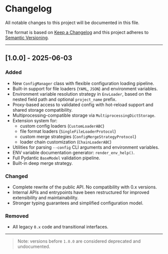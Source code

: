 # Changelog

All notable changes to this project will be documented in this file.

The format is based on [Keep a Changelog](https://keepachangelog.com/en/1.0.0/)
and this project adheres to [Semantic Versioning](https://semver.org/spec/v2.0.0.html).

---

## [1.0.0] - 2025-06-03

### Added

- New `ConfigManager` class with flexible configuration loading pipeline.
- Built-in support for file loaders (`YAML`, `JSON`) and environment variables.
- Environment variable resolution strategy in `EnvLoader`, based on the nested field path and
optional `project_name` prefix.
- Proxy-based access to validated config with hot-reload support and shared storage compatibility.
- Multiprocessing-compatible storage via `MultiprocessingDictStorage`.
- Extension system for:
  - custom config loaders (`CustomLoaderABC`)
  - file format loaders (`SingleFileLoaderProtocol`)
  - custom merge strategies (`ConfigMergeStrategyProtocol`)
  - loader chain customization (`ChainLoaderABC`)
- Utilities for parsing `--config` CLI arguments and environment variables.
- ENV variable documentation generator: `render_env_help()`.
- Full Pydantic `BaseModel` validation pipeline.
- Built-in deep merge strategy.

### Changed

- Complete rewrite of the public API. No compatibility with 0.x versions.
- Internal APIs and entrypoints have been restructured for improved extensibility and maintainability.
- Stronger typing guarantees and simplified configuration model.

### Removed

- All legacy `0.x` code and transitional interfaces.

---

> Note: versions before `1.0.0` are considered deprecated and undocumented.
